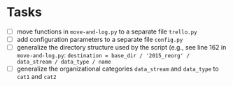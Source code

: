 # Tasks
- [ ] move functions in `move-and-log.py` to a separate file `trello.py`
- [ ] add configuration parameters to a separate file `config.py`
- [ ] generalize the directory structure used by the script (e.g., see line 162 in `move-and-log.py`: `destination = base_dir / '2015_reorg' / data_stream / data_type / name`
- [ ] generalize the organizational categories `data_stream` and `data_type` to `cat1` and `cat2`
